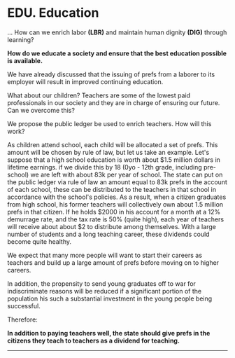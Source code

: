 # EDU. Education

... How can we enrich labor **(LBR)** and maintain human dignity **(DIG)** through learning?

**How do we educate a society and ensure that the best education possible is available.**

We have already discussed that the issuing of prefs from a laborer to its employer will result in improved continuing education.

What about our children?  Teachers are some of the lowest paid professionals in our society and they are in charge of ensuring our future. Can we overcome this?

We propose the public ledger be used to enrich teachers.  How will this work?

As children attend school, each child will be allocated a set of prefs.  This amount will be chosen by rule of law, but let us take an example.  Let's suppose that a high school education is worth about $1.5 million dollars in lifetime earnings.  if we divide this by 18 (0yo - 12th grade, including pre-school) we are left with about 83k per year of school. The state can put on the public ledger via rule of law an amount equal to 83k prefs in the account of each school, these can be distributed to the teachers in that school in accordance with the school's policies.  As a result, when a citizen graduates from high school, his former teachers will collectively own about 1.5 million prefs in that citizen.  If he holds $2000 in his account for a month at a 12% demurrage rate, and the tax rate is 50% (quite high), each year of teachers will receive about about $2 to distribute among themselves.  With a large number of students and a long teaching career, these dividends could become quite healthy.

We expect that many more people will want to start their careers as teachers and build up a large amount of prefs before moving on to higher careers.

In addition, the propensity to send young graduates off to war for indiscriminate reasons will be reduced if a significant portion of the population his such a substantial investment in the young people being successful.

Therefore:

**In addition to paying teachers well, the state should give prefs in the citizens they teach to teachers as a dividend for teaching.**

----------








